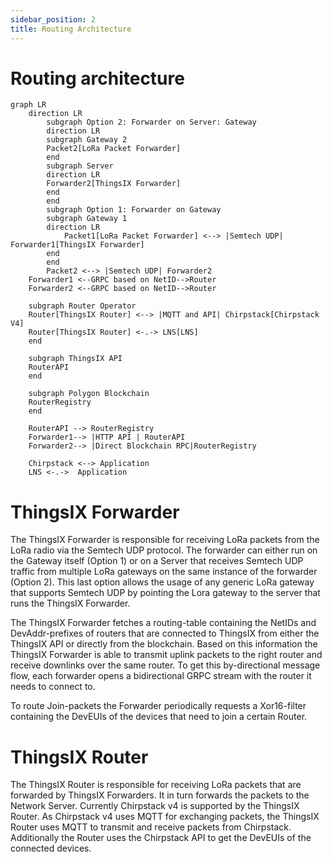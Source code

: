 ```yaml
---
sidebar_position: 2
title: Routing Architecture
---
```

# Routing architecture

```mermaid
graph LR
    direction LR
        subgraph Option 2: Forwarder on Server: Gateway
        direction LR
        subgraph Gateway 2
        Packet2[LoRa Packet Forwarder]
        end 
        subgraph Server
        direction LR
        Forwarder2[ThingsIX Forwarder]
        end
        end
        subgraph Option 1: Forwarder on Gateway
        subgraph Gateway 1
        direction LR
            Packet1[LoRa Packet Forwarder] <--> |Semtech UDP| Forwarder1[ThingsIX Forwarder]
        end
        end
        Packet2 <--> |Semtech UDP| Forwarder2
    Forwarder1 <--GRPC based on NetID-->Router
    Forwarder2 <--GRPC based on NetID-->Router

    subgraph Router Operator
    Router[ThingsIX Router] <--> |MQTT and API| Chirpstack[Chirpstack V4]
    Router[ThingsIX Router] <-.-> LNS[LNS]
    end

    subgraph ThingsIX API
    RouterAPI
    end

    subgraph Polygon Blockchain
    RouterRegistry
    end

    RouterAPI --> RouterRegistry
    Forwarder1--> |HTTP API | RouterAPI
    Forwarder2--> |Direct Blockchain RPC|RouterRegistry

    Chirpstack <--> Application
    LNS <-.->  Application
```

# ThingsIX Forwarder
The ThingsIX Forwarder is responsible for receiving LoRa packets from the LoRa radio via the Semtech UDP protocol. 
The forwarder can either run on the Gateway itself (Option 1) or on a Server that receives Semtech UDP traffic from multiple
LoRa gateways on the same instance of the forwarder (Option 2). This last option allows the usage of any generic
LoRa gateway that supports Semtech UDP by pointing the Lora gateway to the server that runs the ThingsIX Forwarder. 

The ThingsIX Forwarder fetches a routing-table containing the NetIDs and DevAddr-prefixes of routers that are connected to 
ThingsIX from either the ThingsIX API or directly from the blockchain. Based on this information the ThingsIX Forwarder
is able to transmit uplink packets to the right router and receive downlinks over the same router. To get this by-directional
message flow, each forwarder opens a bidirectional GRPC stream with the router it needs to connect to.

To route Join-packets the Forwarder periodically requests a Xor16-filter containing the DevEUIs of the devices that need
to join a certain Router. 

# ThingsIX Router
The ThingsIX Router is responsible for receiving LoRa packets that are forwarded by ThingsIX Forwarders. It in turn forwards
the packets to the Network Server. Currently Chirpstack v4 is supported by the ThingsIX Router. As Chirpstack v4 uses MQTT
for exchanging packets, the ThingsIX Router uses MQTT to transmit and receive packets from Chirpstack. Additionally the
Router uses the Chirpstack API to get the DevEUIs of the connected devices. 